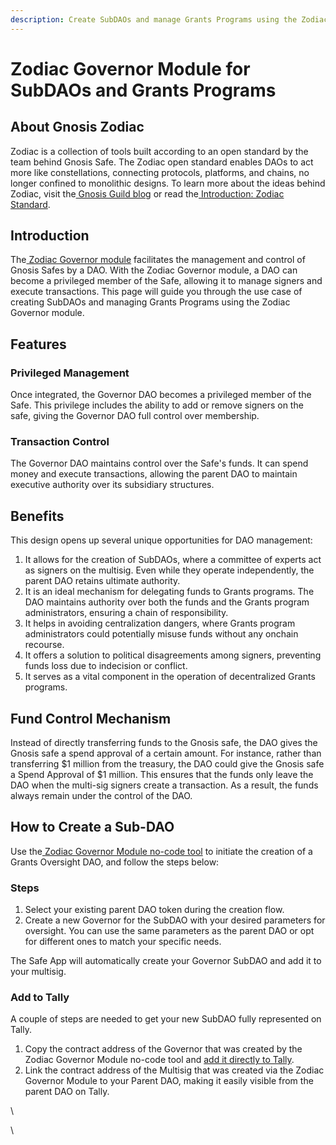 ```yaml
---
description: Create SubDAOs and manage Grants Programs using the Zodiac Governor module.
---
```


# Zodiac Governor Module for SubDAOs and Grants Programs

## About Gnosis Zodiac

Zodiac is a collection of tools built according to an open standard by the team behind Gnosis Safe. The Zodiac open standard enables DAOs to act more like constellations, connecting protocols, platforms, and chains, no longer confined to monolithic designs. To learn more about the ideas behind Zodiac, visit the[ Gnosis Guild blog](http://gnosisguild.mirror.xyz/) or read the[ Introduction: Zodiac Standard](https://www.zodiac.wiki/documentation/governor-module).

## Introduction

The[ Zodiac Governor module](https://www.zodiac.wiki/documentation/governor-module) facilitates the management and control of Gnosis Safes by a DAO. With the Zodiac Governor module, a DAO can become a privileged member of the Safe, allowing it to manage signers and execute transactions. This page will guide you through the use case of creating SubDAOs and managing Grants Programs using the Zodiac Governor module.

## Features&#x20;

### Privileged Management&#x20;

Once integrated, the Governor DAO becomes a privileged member of the Safe. This privilege includes the ability to add or remove signers on the safe, giving the Governor DAO full control over membership.

### Transaction Control

The Governor DAO maintains control over the Safe's funds. It can spend money and execute transactions, allowing the parent DAO to maintain executive authority over its subsidiary structures.



## Benefits&#x20;

This design opens up several unique opportunities for DAO management:

1. It allows for the creation of SubDAOs, where a committee of experts act as signers on the multisig. Even while they operate independently, the parent DAO retains ultimate authority.
2. It is an ideal mechanism for delegating funds to Grants programs. The DAO maintains authority over both the funds and the Grants program administrators, ensuring a chain of responsibility.
3. It helps in avoiding centralization dangers, where Grants program administrators could potentially misuse funds without any onchain recourse.
4. It offers a solution to political disagreements among signers, preventing funds loss due to indecision or conflict.
5. It serves as a vital component in the operation of decentralized Grants programs.

## Fund Control Mechanism&#x20;

Instead of directly transferring funds to the Gnosis safe, the DAO gives the Gnosis safe a spend approval of a certain amount. For instance, rather than transferring $1 million from the treasury, the DAO could give the Gnosis safe a Spend Approval of $1 million. This ensures that the funds only leave the DAO when the multi-sig signers create a transaction. As a result, the funds always remain under the control of the DAO.

## How to Create a Sub-DAO&#x20;

Use the[ Zodiac Governor Module no-code tool](https://www.zodiac.wiki/documentation/governor-module) to initiate the creation of a Grants Oversight DAO, and follow the steps below:

### Steps&#x20;

1. Select your existing parent DAO token during the creation flow.
2. Create a new Governor for the SubDAO with your desired parameters for oversight. You can use the same parameters as the parent DAO or opt for different ones to match your specific needs.

The Safe App will automatically create your Governor SubDAO and add it to your multisig.

### Add to Tally

A couple of steps are needed to get your new SubDAO fully represented on Tally.

1. Copy the contract address of the Governor that was created by the Zodiac Governor Module no-code tool and [add it directly to Tally](https://www.tally.xyz/get-started).
2. Link the contract address of the Multisig that was created via the Zodiac Governor Module to your Parent DAO, making it easily visible from the parent DAO on Tally.

\


\
